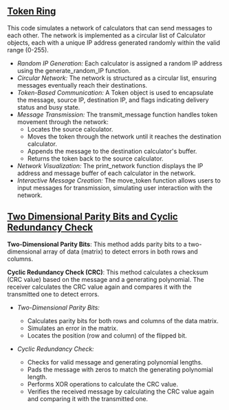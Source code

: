 ## [Token Ring](TokenRing.ipynb)
This code simulates a network of calculators that can send messages to each other. The network is implemented as a circular list of Calculator objects, each with a unique IP address generated randomly within the valid range (0-255).

- *Random IP Generation:* Each calculator is assigned a random IP address using the generate_random_IP function.
- *Circular Network:* The network is structured as a circular list, ensuring messages eventually reach their destinations.
- *Token-Based Communication:* A Token object is used to encapsulate the message, source IP, destination IP, and flags indicating delivery status and busy state.
- *Message Transmission:* The transmit_message function handles token movement through the network:
  - Locates the source calculator.
  - Moves the token through the network until it reaches the destination calculator.
  - Appends the message to the destination calculator's buffer.
  - Returns the token back to the source calculator.
- *Network Visualization:* The print_network function displays the IP address and message buffer of each calculator in the network.
- *Interactive Message Creation:* The move_token function allows users to input messages for transmission, simulating user interaction with the network.


## [Two Dimensional Parity Bits and Cyclic Redundancy Check](2DParityBitsAndCRC.ipynb)
**Two-Dimensional Parity Bits**: This method adds parity bits to a two-dimensional array of data (matrix) to detect errors in both rows and columns.

**Cyclic Redundancy Check (CRC)**: This method calculates a checksum (CRC value) based on the message and a generating polynomial. The receiver calculates the CRC value again and compares it with the transmitted one to detect errors.

- *Two-Dimensional Parity Bits:*
  - Calculates parity bits for both rows and columns of the data matrix.
  - Simulates an error in the matrix.
  - Locates the position (row and column) of the flipped bit.

- *Cyclic Redundancy Check:*
  - Checks for valid message and generating polynomial lengths.
  - Pads the message with zeros to match the generating polynomial length.
  - Performs XOR operations to calculate the CRC value.
  - Verifies the received message by calculating the CRC value again and comparing it with the transmitted one.
